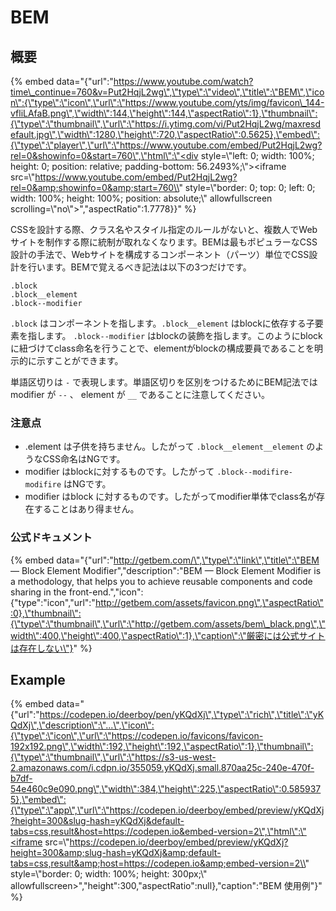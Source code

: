 # BEM

## 概要

{% embed data="{\"url\":\"https://www.youtube.com/watch?time\_continue=760&v=Put2HqjL2wg\",\"type\":\"video\",\"title\":\"BEM\",\"icon\":{\"type\":\"icon\",\"url\":\"https://www.youtube.com/yts/img/favicon\_144-vfliLAfaB.png\",\"width\":144,\"height\":144,\"aspectRatio\":1},\"thumbnail\":{\"type\":\"thumbnail\",\"url\":\"https://i.ytimg.com/vi/Put2HqjL2wg/maxresdefault.jpg\",\"width\":1280,\"height\":720,\"aspectRatio\":0.5625},\"embed\":{\"type\":\"player\",\"url\":\"https://www.youtube.com/embed/Put2HqjL2wg?rel=0&showinfo=0&start=760\",\"html\":\"<div style=\\"left: 0; width: 100%; height: 0; position: relative; padding-bottom: 56.2493%;\\"><iframe src=\\"https://www.youtube.com/embed/Put2HqjL2wg?rel=0&amp;showinfo=0&amp;start=760\\" style=\\"border: 0; top: 0; left: 0; width: 100%; height: 100%; position: absolute;\\" allowfullscreen scrolling=\\"no\\"></iframe></div>\",\"aspectRatio\":1.7778}}" %}

CSSを設計する際、クラス名やスタイル指定のルールがないと、複数人でWebサイトを制作する際に統制が取れなくなります。BEMは最もポピュラーなCSS設計の手法で、Webサイトを構成するコンポーネント（パーツ）単位でCSS設計を行います。BEMで覚えるべき記法は以下の3つだけです。

```
.block
.block__element
.block--modifier
```

`.block` はコンポーネントを指します。`.block__element` はblockに依存する子要素を指します。 `.block--modifier` はblockの装飾を指します。このようにblockに紐づけてclass命名を行うことで、elementがblockの構成要員であることを明示的に示すことができます。

単語区切りは `-` で表現します。単語区切りを区別をつけるためにBEM記法では modifier が `--` 、 element が `__` であることに注意してください。

### 注意点

* .element は子供を持ちません。したがって `.block__element__element` のようなCSS命名はNGです。
* modifier はblockに対するものです。したがって `.block--modifire-modifire` はNGです。
* modifier はblock に対するものです。したがってmodifier単体でclass名が存在することはあり得ません。

### 公式ドキュメント

{% embed data="{\"url\":\"http://getbem.com/\",\"type\":\"link\",\"title\":\"BEM — Block Element Modifier\",\"description\":\"BEM — Block Element Modifier is a methodology, that helps you to achieve reusable components and code sharing in the front-end.\",\"icon\":{\"type\":\"icon\",\"url\":\"http://getbem.com/assets/favicon.png\",\"aspectRatio\":0},\"thumbnail\":{\"type\":\"thumbnail\",\"url\":\"http://getbem.com/assets/bem\_black.png\",\"width\":400,\"height\":400,\"aspectRatio\":1},\"caption\":\"厳密には公式サイトは存在しない\"}" %}

## Example

{% embed data="{\"url\":\"https://codepen.io/deerboy/pen/yKQdXj\",\"type\":\"rich\",\"title\":\"yKQdXj\",\"description\":\"...\",\"icon\":{\"type\":\"icon\",\"url\":\"https://codepen.io/favicons/favicon-192x192.png\",\"width\":192,\"height\":192,\"aspectRatio\":1},\"thumbnail\":{\"type\":\"thumbnail\",\"url\":\"https://s3-us-west-2.amazonaws.com/i.cdpn.io/355059.yKQdXj.small.870aa25c-240e-470f-b7df-54e460c9e090.png\",\"width\":384,\"height\":225,\"aspectRatio\":0.5859375},\"embed\":{\"type\":\"app\",\"url\":\"https://codepen.io/deerboy/embed/preview/yKQdXj?height=300&slug-hash=yKQdXj&default-tabs=css,result&host=https://codepen.io&embed-version=2\",\"html\":\"<iframe src=\\"https://codepen.io/deerboy/embed/preview/yKQdXj?height=300&amp;slug-hash=yKQdXj&amp;default-tabs=css,result&amp;host=https://codepen.io&amp;embed-version=2\\" style=\\"border: 0; width: 100%; height: 300px;\\" allowfullscreen></iframe>\",\"height\":300,\"aspectRatio\":null},\"caption\":\"BEM 使用例\"}" %}



